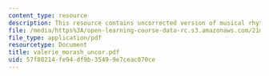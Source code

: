 ```yaml
---
content_type: resource
description: This resource contains uncorrected version of musical rhythm.
file: /media/https%3A/open-learning-course-data-rc.s3.amazonaws.com/21m-301-harmony-and-counterpoint-i-spring-2005/57f80214fe94df9b35499e7ceac070ce_valerie_morash_uncor.pdf
file_type: application/pdf
resourcetype: Document
title: valerie_morash_uncor.pdf
uid: 57f80214-fe94-df9b-3549-9e7ceac070ce
---
```

